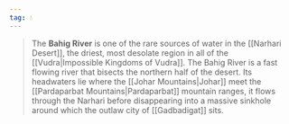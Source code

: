 ```yaml
---
tag: 💧
---
```

> The **Bahig River** is one of the rare sources of water in the [[Narhari Desert]], the driest, most desolate region in all of the [[Vudra|Impossible Kingdoms of Vudra]]. The Bahig River is a fast flowing river that bisects the northern half of the desert. Its headwaters lie where the [[Johar Mountains|Johar]] meet the [[Pardaparbat Mountains|Pardaparbat]] mountain ranges, it flows through the Narhari before disappearing into a massive sinkhole around which the outlaw city of [[Gadbadigat]] sits.








